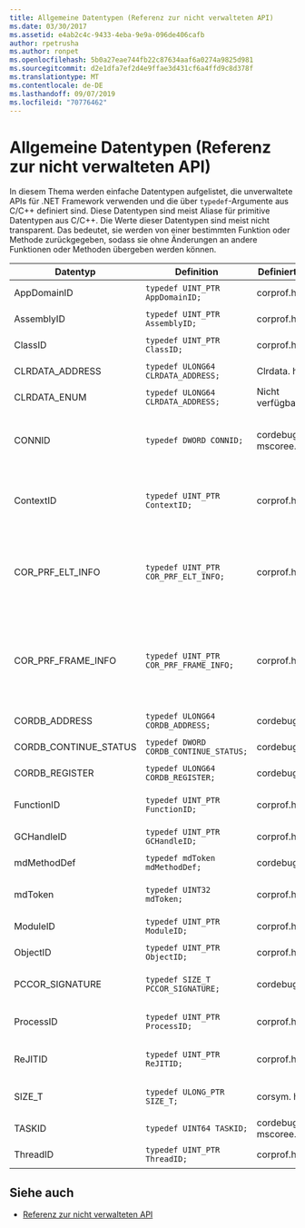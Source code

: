 ```yaml
---
title: Allgemeine Datentypen (Referenz zur nicht verwalteten API)
ms.date: 03/30/2017
ms.assetid: e4ab2c4c-9433-4eba-9e9a-096de406cafb
author: rpetrusha
ms.author: ronpet
ms.openlocfilehash: 5b0a27eae744fb22c87634aaf6a0274a9825d981
ms.sourcegitcommit: d2e1dfa7ef2d4e9ffae3d431cf6a4ffd9c8d378f
ms.translationtype: MT
ms.contentlocale: de-DE
ms.lasthandoff: 09/07/2019
ms.locfileid: "70776462"
---
```

# <a name="common-data-types-unmanaged-api-reference"></a>Allgemeine Datentypen (Referenz zur nicht verwalteten API)
In diesem Thema werden einfache Datentypen aufgelistet, die unverwaltete APIs für .NET Framework verwenden und die über `typedef`-Argumente aus C/C++ definiert sind. Diese Datentypen sind meist Aliase für primitive Datentypen aus C/C++. Die Werte dieser Datentypen sind meist nicht transparent. Das bedeutet, sie werden von einer bestimmten Funktion oder Methode zurückgegeben, sodass sie ohne Änderungen an andere Funktionen oder Methoden übergeben werden können.  
  
|Datentyp|Definition|Definiert in|Beschreibung|  
|---------------|----------------|----------------|-----------------|  
|AppDomainID|`typedef UINT_PTR AppDomainID;`|corprof.h|Der Bezeichner einer Anwendungsdomäne.|  
|AssemblyID|`typedef UINT_PTR AssemblyID;`|corprof.h|Der Bezeichner einer Assembly.|  
|ClassID|`typedef UINT_PTR ClassID;`|corprof.h|Der Bezeichner einer verwalteten Klasse.|  
|CLRDATA_ADDRESS|`typedef ULONG64 CLRDATA_ADDRESS;`|Clrdata. h|Eine 64-Bit-Speicheradresse.|
|CLRDATA_ENUM|`typedef ULONG64 CLRDATA_ADDRESS;`|Nicht verfügbar|Eine 64-Bit-Speicheradresse.|
|CONNID|`typedef DWORD CONNID;`|cordebug.h, mscoree.h|Die Verbindungs-ID eines Threads ist mit einer Instanz von Microsoft SQL Server verbunden.|  
|ContextID|`typedef UINT_PTR ContextID;`|corprof.h|Der Bezeichner des Kontexts, der mit einem bestimmten verwalteten Thread verknüpft ist.|  
|COR_PRF_ELT_INFO|`typedef UINT_PTR COR_PRF_ELT_INFO;`|corprof.h|Ein nicht transparenter Handle, der Informationen über einen bestimmten Stapelrahmen repräsentiert.|  
|COR_PRF_FRAME_INFO|`typedef UINT_PTR COR_PRF_FRAME_INFO;`|corprof.h|Ein nicht transparenter Handle, der auf einen Stapelrahmen zeigt. Er ist nur gültig während des Rückrufs, an den er übergeben wird.|  
|CORDB_ADDRESS|`typedef ULONG64 CORDB_ADDRESS;`|cordebug.h|Eine Adresse im Speicher.|  
|CORDB_CONTINUE_STATUS|`typedef DWORD CORDB_CONTINUE_STATUS;`|cordebug.h|Der Status der Fortsetzung.|  
|CORDB_REGISTER|`typedef ULONG64 CORDB_REGISTER;`|cordebug.h|Der Wert eines CPU-Registers.|
|FunctionID|`typedef UINT_PTR FunctionID;`|corprof.h|Der Bezeichner einer Funktion oder Methode.|  
|GCHandleID|`typedef UINT_PTR GCHandleID;`|corprof.h|Ein Garbage Collection-Handle.|  
|mdMethodDef|`typedef mdToken mdMethodDef;`|cordebug.h|Ein Methoden Definitions Token.|
|mdToken|`typedef UINT32 mdToken;`|corprof.h|Ein Metadatentoken (eine Zeile in einer Metadatentabelle).|  
|ModuleID|`typedef UINT_PTR ModuleID;`|corprof.h|Der Bezeichner eines Assemblymoduls.|  
|ObjectID|`typedef UINT_PTR ObjectID;`|corprof.h|Der Bezeichner eines Objekts.|  
|PCCOR_SIGNATURE|`typedef SIZE_T PCCOR_SIGNATURE;`|cordebug.h|Ein Zeiger auf eine Member-oder Metadatensignatur.|
|ProcessID|`typedef UINT_PTR ProcessID;`|corprof.h|Der Bezeichner eines verwalteten Prozesses.|  
|ReJITID|`typedef UINT_PTR ReJITID;`|corprof.h|Der Bezeichner einer mit JIT kompilierten Funktion.|  
|SIZE_T|`typedef ULONG_PTR SIZE_T;`|corsym. h|Ein Zeiger auf eine 64-Bit-Speicheradresse.|
|TASKID|`typedef UINT64 TASKID;`|cordebug.h, mscoree.h|Der Bezeichner einer [ICLRTask](./hosting/iclrtask-interface.md) -Instanz.|  
|ThreadID|`typedef UINT_PTR ThreadID;`|corprof.h|Der Bezeichner eines verwalteten Threads.|  
  
## <a name="see-also"></a>Siehe auch

- [Referenz zur nicht verwalteten API](index.md)
